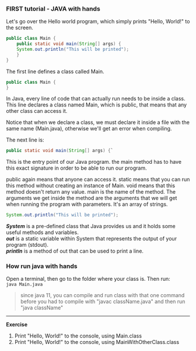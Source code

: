 ### FIRST tutorial - JAVA with hands

Let's go over the Hello world program, which simply prints "Hello, World!" to the screen.


```java
public class Main {
    public static void main(String[] args) {
    System.out.println("This will be printed");
    }
}
```

The first line defines a class called Main.

```java
public class Main {
}
```

In Java, every line of code that can actually run needs to be inside a class. 
This line declares a class named Main, which is public, that means that any other class can access it. 

Notice that when we declare a class, we must declare it inside a file with the same name (Main.java), otherwise we'll get an error when compiling.

The next line is:

```java
public static void main(String[] args) {`
```
This is the entry point of our Java program. the main method has to have this exact signature in order to be able to run our program.

public again means that anyone can access it.
static means that you can run this method without creating an instance of Main.
void means that this method doesn't return any value.
main is the name of the method.
The arguments we get inside the method are the arguments that we will get when running the program with parameters. It's an array of strings. 

```java
System.out.println("This will be printed");
```

_**System**_ is a pre-defined class that Java provides us and it holds some useful methods and variables.\
_**out**_ is a static variable within System that represents the output of your program (stdout).\
_**println**_ is a method of out that can be used to print a line.


### How run java with hands

Open a terminal, then go to the folder where your class is.
Then run:\
`java Main.java`
> since java 11, you can compile and run class with that one command\
> before you had to compile with "javac className.java" and then run "java className"


___

**Exercise**

1. Print "Hello, World!" to the console, using Main.class
2. Print "Hello, World!" to the console, using MainWithOtherClass.class